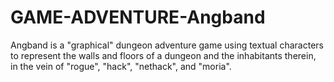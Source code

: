 # GAME-ADVENTURE-Angband
Angband is a "graphical" dungeon adventure game using textual characters to represent the walls and floors of a dungeon and the inhabitants therein, in the vein of "rogue", "hack", "nethack", and "moria".
